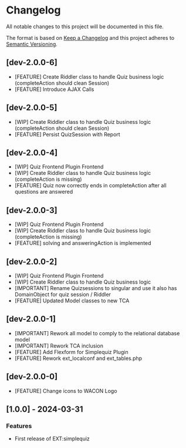 # Changelog
All notable changes to this project will be documented in this file.

The format is based on [Keep a Changelog](https://keepachangelog.com/en/1.0.0/)
and this project adheres to [Semantic Versioning](https://semver.org/spec/v2.0.0.html).

## [dev-2.0.0-6]
- [FEATURE] Create Riddler class to handle Quiz business logic (completeAction should clean Session)
- [FEATURE] Introduce AJAX Calls

## [dev-2.0.0-5]
- [WIP] Create Riddler class to handle Quiz business logic (completeAction should clean Session)
- [FEATURE] Persist QuizSession with Report

## [dev-2.0.0-4]
- [WIP] Quiz Frontend Plugin Frontend
- [WIP] Create Riddler class to handle Quiz business logic (completeAction is missing)
- [FEATURE] Quiz now correctly ends in completeAction after all questions are answered

## [dev-2.0.0-3]
- [WIP] Quiz Frontend Plugin Frontend
- [WIP] Create Riddler class to handle Quiz business logic (completeAction is missing)
- [FEATURE] solving and answeringAction is implemented

## [dev-2.0.0-2]
- [WIP] Quiz Frontend Plugin Frontend
- [WIP] Create Riddler class to handle Quiz business logic
- [IMPORTANT] Rename Quizsessions to singular and use it also has DomainObject for quiz session / Riddler
- [FEATURE] Updated Model classes to new TCA

## [dev-2.0.0-1]
- [IMPORTANT] Rework all model to comply to the relational database model
- [IMPORTANT] Rework TCA inclusion
- [FEATURE] Add Flexform for Simplequiz Plugin
- [FEATURE] Rework ext_localconf and ext_tables.php

## [dev-2.0.0-0]
- [FEATURE] Change icons to WACON Logo

## [1.0.0] - 2024-03-31

### Features
- First release of EXT:simplequiz
